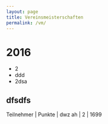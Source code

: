 ```yaml
---
layout: page
title: Vereinsmeisterschaften
permalink: /vm/
---
```

# 2016
* 2
* ddd
* 2dsa

## dfsdfs

 Teilnehmer | Punkte | dwz
 ah | 2 | 1699
